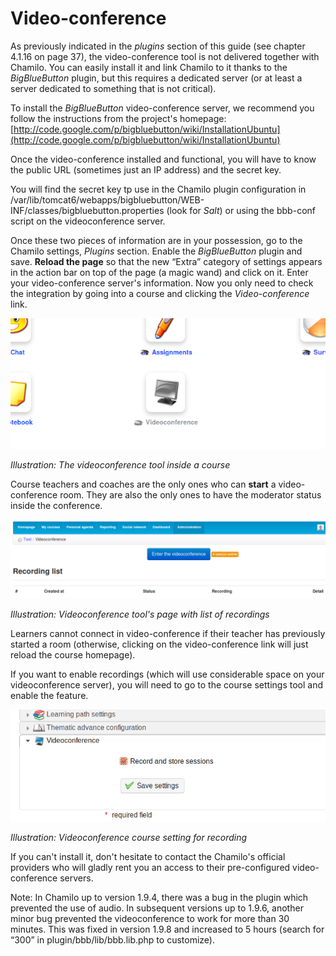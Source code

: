 # Video-conference

As previously indicated in the _plugins_ section of this guide \(see chapter 4.1.16 on page 37\), the video-conference tool is not delivered together with Chamilo. You can easily install it and link Chamilo to it thanks to the _BigBlueButton_ plugin, but this requires a dedicated server \(or at least a server dedicated to something that is not critical\).

To install the _BigBlueButton_ video-conference server, we recommend you follow the instructions from the project's homepage: [http://code.google.com/p/bigbluebutton/wiki/InstallationUbuntu](http://code.google.com/p/bigbluebutton/wiki/InstallationUbuntu)

Once the video-conference installed and functional, you will have to know the public URL \(sometimes just an IP address\) and the secret key.

You will find the secret key tp use in the Chamilo plugin configuration in /var/lib/tomcat6/webapps/bigbluebutton/WEB-INF/classes/bigbluebutton.properties \(look for _Salt_\) or using the bbb-conf script on the videoconference server.

Once these two pieces of information are in your possession, go to the Chamilo settings, _Plugins_ section. Enable the _BigBlueButton_ plugin and save. **Reload the page** so that the new “Extra” category of settings appears in the action bar on top of the page \(a magic wand\) and click on it. Enter your video-conference server's information. Now you only need to check the integration by going into a course and clicking the _Video-conference_ link.

![](../../.gitbook/assets/images48%20%283%29.png)

_Illustration: The videoconference tool inside a course_

Course teachers and coaches are the only ones who can **start** a video-conference room. They are also the only ones to have the moderator status inside the conference.

![](../../.gitbook/assets/images62%20%284%29.png)

_Illustration: Videoconference tool's page with list of recordings_

Learners cannot connect in video-conference if their teacher has previously started a room \(otherwise, clicking on the video-conference link will just reload the course homepage\).

If you want to enable recordings \(which will use considerable space on your videoconference server\), you will need to go to the course settings tool and enable the feature.

![](../../.gitbook/assets/images63%20%284%29.png)

_Illustration: Videoconference course setting for recording_

If you can't install it, don't hesitate to contact the Chamilo's official providers who will gladly rent you an access to their pre-configured video-conference servers.

Note: In Chamilo up to version 1.9.4, there was a bug in the plugin which prevented the use of audio. In subsequent versions up to 1.9.6, another minor bug prevented the videoconference to work for more than 30 minutes. This was fixed in version 1.9.8 and increased to 5 hours \(search for “300” in plugin/bbb/lib/bbb.lib.php to customize\).

